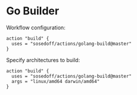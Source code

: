 # Go Builder

Workflow configuration:

```
action "build" {
  uses = "sosedoff/actions/golang-build@master"
}
```

Specify architectures to build:

```
action "build" {
  uses = "sosedoff/actions/golang-build@master"
  args = "linux/amd64 darwin/amd64"
}
```